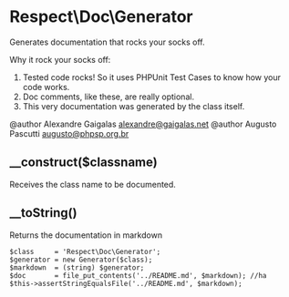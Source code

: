 # Respect\Doc\Generator

Generates documentation that rocks your socks off.

 Why it rock your socks off:

   1. Tested code rocks! So it uses PHPUnit Test Cases to know how your code works.
   2. Doc comments, like these, are really optional.
   3. This very documentation was generated by the class itself.

 @author  Alexandre Gaigalas <alexandre@gaigalas.net>
 @author  Augusto Pascutti <augusto@phpsp.org.br>

## __construct($classname)

Receives the class name to be documented.

## __toString()

Returns the documentation in markdown

    $class     = 'Respect\Doc\Generator';
    $generator = new Generator($class);
    $markdown  = (string) $generator;
    $doc       = file_put_contents('../README.md', $markdown); //ha
    $this->assertStringEqualsFile('../README.md', $markdown);
